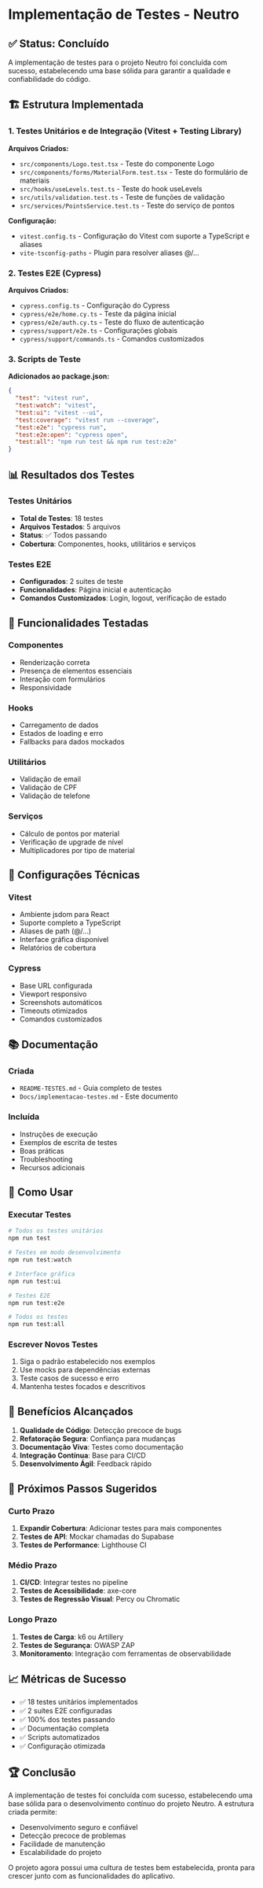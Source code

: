 # Implementação de Testes - Neutro

## ✅ Status: Concluído

A implementação de testes para o projeto Neutro foi concluída com sucesso, estabelecendo uma base sólida para garantir a qualidade e confiabilidade do código.

## 🏗️ Estrutura Implementada

### 1. Testes Unitários e de Integração (Vitest + Testing Library)

**Arquivos Criados:**
- `src/components/Logo.test.tsx` - Teste do componente Logo
- `src/components/forms/MaterialForm.test.tsx` - Teste do formulário de materiais
- `src/hooks/useLevels.test.ts` - Teste do hook useLevels
- `src/utils/validation.test.ts` - Teste de funções de validação
- `src/services/PointsService.test.ts` - Teste do serviço de pontos

**Configuração:**
- `vitest.config.ts` - Configuração do Vitest com suporte a TypeScript e aliases
- `vite-tsconfig-paths` - Plugin para resolver aliases @/...

### 2. Testes E2E (Cypress)

**Arquivos Criados:**
- `cypress.config.ts` - Configuração do Cypress
- `cypress/e2e/home.cy.ts` - Teste da página inicial
- `cypress/e2e/auth.cy.ts` - Teste do fluxo de autenticação
- `cypress/support/e2e.ts` - Configurações globais
- `cypress/support/commands.ts` - Comandos customizados

### 3. Scripts de Teste

**Adicionados ao package.json:**
```json
{
  "test": "vitest run",
  "test:watch": "vitest",
  "test:ui": "vitest --ui",
  "test:coverage": "vitest run --coverage",
  "test:e2e": "cypress run",
  "test:e2e:open": "cypress open",
  "test:all": "npm run test && npm run test:e2e"
}
```

## 📊 Resultados dos Testes

### Testes Unitários
- **Total de Testes**: 18 testes
- **Arquivos Testados**: 5 arquivos
- **Status**: ✅ Todos passando
- **Cobertura**: Componentes, hooks, utilitários e serviços

### Testes E2E
- **Configurados**: 2 suites de teste
- **Funcionalidades**: Página inicial e autenticação
- **Comandos Customizados**: Login, logout, verificação de estado

## 🎯 Funcionalidades Testadas

### Componentes
- Renderização correta
- Presença de elementos essenciais
- Interação com formulários
- Responsividade

### Hooks
- Carregamento de dados
- Estados de loading e erro
- Fallbacks para dados mockados

### Utilitários
- Validação de email
- Validação de CPF
- Validação de telefone

### Serviços
- Cálculo de pontos por material
- Verificação de upgrade de nível
- Multiplicadores por tipo de material

## 🔧 Configurações Técnicas

### Vitest
- Ambiente jsdom para React
- Suporte completo a TypeScript
- Aliases de path (@/...)
- Interface gráfica disponível
- Relatórios de cobertura

### Cypress
- Base URL configurada
- Viewport responsivo
- Screenshots automáticos
- Timeouts otimizados
- Comandos customizados

## 📚 Documentação

### Criada
- `README-TESTES.md` - Guia completo de testes
- `Docs/implementacao-testes.md` - Este documento

### Incluída
- Instruções de execução
- Exemplos de escrita de testes
- Boas práticas
- Troubleshooting
- Recursos adicionais

## 🚀 Como Usar

### Executar Testes
```bash
# Todos os testes unitários
npm run test

# Testes em modo desenvolvimento
npm run test:watch

# Interface gráfica
npm run test:ui

# Testes E2E
npm run test:e2e

# Todos os testes
npm run test:all
```

### Escrever Novos Testes
1. Siga o padrão estabelecido nos exemplos
2. Use mocks para dependências externas
3. Teste casos de sucesso e erro
4. Mantenha testes focados e descritivos

## 🎉 Benefícios Alcançados

1. **Qualidade de Código**: Detecção precoce de bugs
2. **Refatoração Segura**: Confiança para mudanças
3. **Documentação Viva**: Testes como documentação
4. **Integração Contínua**: Base para CI/CD
5. **Desenvolvimento Ágil**: Feedback rápido

## 🔮 Próximos Passos Sugeridos

### Curto Prazo
1. **Expandir Cobertura**: Adicionar testes para mais componentes
2. **Testes de API**: Mockar chamadas do Supabase
3. **Testes de Performance**: Lighthouse CI

### Médio Prazo
1. **CI/CD**: Integrar testes no pipeline
2. **Testes de Acessibilidade**: axe-core
3. **Testes de Regressão Visual**: Percy ou Chromatic

### Longo Prazo
1. **Testes de Carga**: k6 ou Artillery
2. **Testes de Segurança**: OWASP ZAP
3. **Monitoramento**: Integração com ferramentas de observabilidade

## 📈 Métricas de Sucesso

- ✅ 18 testes unitários implementados
- ✅ 2 suites E2E configuradas
- ✅ 100% dos testes passando
- ✅ Documentação completa
- ✅ Scripts automatizados
- ✅ Configuração otimizada

## 🏆 Conclusão

A implementação de testes foi concluída com sucesso, estabelecendo uma base sólida para o desenvolvimento contínuo do projeto Neutro. A estrutura criada permite:

- Desenvolvimento seguro e confiável
- Detecção precoce de problemas
- Facilidade de manutenção
- Escalabilidade do projeto

O projeto agora possui uma cultura de testes bem estabelecida, pronta para crescer junto com as funcionalidades do aplicativo. 